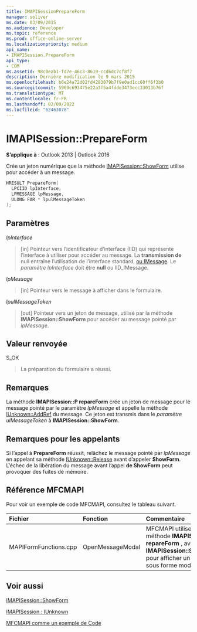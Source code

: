 ```yaml
---
title: IMAPISessionPrepareForm
manager: soliver
ms.date: 03/09/2015
ms.audience: Developer
ms.topic: reference
ms.prod: office-online-server
ms.localizationpriority: medium
api_name:
- IMAPISession.PrepareForm
api_type:
- COM
ms.assetid: 98c0eab1-fd7e-46c3-8619-ccd6dc7cf8f7
description: Dernière modification le 9 mars 2015
ms.openlocfilehash: b6e24a72d02fd4283079b7f9e0ad1cc60ff6f3b0
ms.sourcegitcommit: 5969c693475e22a3f5a4fdde3473ecc33013b76f
ms.translationtype: MT
ms.contentlocale: fr-FR
ms.lasthandoff: 02/09/2022
ms.locfileid: "62463078"
---
```

# <a name="imapisessionprepareform"></a>IMAPISession::PrepareForm

  
  
**S’applique à** : Outlook 2013 | Outlook 2016 
  
Crée un jeton numérique que la méthode [IMAPISession::ShowForm](imapisession-showform.md) utilise pour accéder à un message. 
  
```cpp
HRESULT PrepareForm(
  LPCIID lpInterface,
  LPMESSAGE lpMessage,
  ULONG FAR * lpulMessageToken
);
```

## <a name="parameters"></a>Paramètres

 _lpInterface_
  
> [in] Pointeur vers l’identificateur d’interface (IID) qui représente l’interface à utiliser pour accéder au message. La **transmission de** null entraîne l’utilisation de l’interface standard, [ou IMessage](imessageimapiprop.md). Le  _paramètre lpInterface_ doit être **null** ou IID_IMessage. 
    
 _lpMessage_
  
> [in] Pointeur vers le message à afficher dans le formulaire.
    
 _lpulMessageToken_
  
> [out] Pointeur vers un jeton de message, utilisé par la méthode **IMAPISession::ShowForm** pour accéder au message pointé par  _lpMessage_.
    
## <a name="return-value"></a>Valeur renvoyée

S_OK 
  
> La préparation du formulaire a réussi.
    
## <a name="remarks"></a>Remarques

La méthode **IMAPISession::P repareForm** crée un jeton de message pour le message pointé par le paramètre  _lpMessage_ et appelle la méthode [IUnknown::AddRef](https://msdn.microsoft.com/library/ms691379%28v=VS.85%29.aspx) du message. Ce jeton est transmis dans le _paramètre ulMessageToken_ à **IMAPISession::ShowForm**. 
  
## <a name="notes-to-callers"></a>Remarques pour les appelants

Si l’appel à **PrepareForm** réussit, relâchez le message pointé par  _lpMessage_ en appelant sa méthode [IUnknown::Release](https://msdn.microsoft.com/library/ms682317%28v=VS.85%29.aspx) avant d’appeler **ShowForm**. L’échec de la libération du message avant l’appel **de ShowForm** peut provoquer des fuites de mémoire. 
  
## <a name="mfcmapi-reference"></a>Référence MFCMAPI

Pour voir un exemple de code MFCMAPI, consultez le tableau suivant.
  
|**Fichier**|**Fonction**|**Commentaire**|
|:-----|:-----|:-----|
|MAPIFormFunctions.cpp  <br/> |OpenMessageModal  <br/> |MFCMAPI utilise la méthode **IMAPISession::P repareForm** , avec **IMAPISession::ShowForm**, pour afficher un message sous forme modale.  <br/> |
   
## <a name="see-also"></a>Voir aussi



[IMAPISession::ShowForm](imapisession-showform.md)
  
[IMAPISession : IUnknown](imapisessioniunknown.md)


[MFCMAPI comme un exemple de Code](mfcmapi-as-a-code-sample.md)

